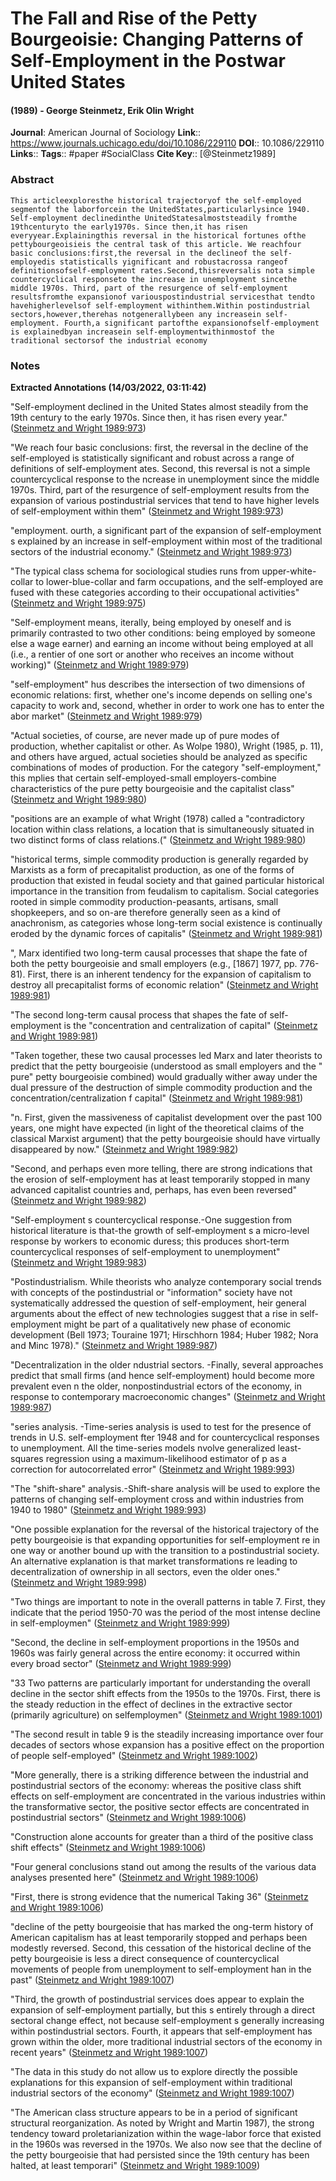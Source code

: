 # The Fall and Rise of the Petty Bourgeoisie: Changing Patterns of Self-Employment in the Postwar United States
#### (1989) - George Steinmetz, Erik Olin Wright
**Journal**: American Journal of Sociology
**Link**:: https://www.journals.uchicago.edu/doi/10.1086/229110
**DOI**:: 10.1086/229110
**Links**:: 
**Tags**:: #paper #SocialClass 
**Cite Key**:: [@Steinmetz1989]

### Abstract

```
This articleexploresthe historical trajectoryof the self-employed segmentof the laborforcein the UnitedStates,particularlysince 1940. Self-employment declinedinthe UnitedStatesalmoststeadily fromthe 19thcenturyto the early1970s. Since then,it has risen everyyear.Explainingthis reversal in the historical fortunes ofthe pettybourgeoisieis the central task of this article. We reachfour basic conclusions:first,the reversal in the declineof the self-employedis statisticalls yignificant and robustacrossa rangeof definitionsofself-employment rates.Second,thisreversalis nota simple countercyclical responseto the increase in unemployment sincethe middle 1970s. Third, part of the resurgence of self-employment resultsfromthe expansionof variouspostindustrial servicesthat tendto havehigherlevelsof self-employment withinthem.Within postindustrial sectors,however,therehas notgenerallybeen any increasein self-employment. Fourth,a significant partofthe expansionofself-employment is explainedbyan increasein self-employmentwithinmostof the traditional sectorsof the industrial economy
```

### Notes

**Extracted Annotations (14/03/2022, 03:11:42)**

"Self-employment declined in the United States almost steadily from the 19th century to the early 1970s. Since then, it has risen every year." ([Steinmetz and Wright 1989:973](zotero://open-pdf/library/items/43EX4RXP?page=1))

"We reach four basic conclusions: first, the reversal in the decline of the self-employed is statistically significant and robust across a range of definitions of self-employment ates. Second, this reversal is not a simple countercyclical response to the ncrease in unemployment since the middle 1970s. Third, part of the resurgence of self-employment results from the expansion of various postindustrial services that tend to have higher levels of self-employment within them" ([Steinmetz and Wright 1989:973](zotero://open-pdf/library/items/43EX4RXP?page=1))

"employment. ourth, a significant part of the expansion of self-employment s explained by an increase in self-employment within most of the traditional sectors of the industrial economy." ([Steinmetz and Wright 1989:973](zotero://open-pdf/library/items/43EX4RXP?page=1))

"The typical class schema for sociological studies runs from upper-white-collar to lower-blue-collar and farm occupations, and the self-employed are fused with these categories according to their occupational activities" ([Steinmetz and Wright 1989:975](zotero://open-pdf/library/items/43EX4RXP?page=3))

"Self-employment means, iterally, being employed by oneself and is primarily contrasted to two other conditions: being employed by someone else a wage earner) and earning an income without being employed at all (i.e., a rentier of one sort or another who receives an income without working)" ([Steinmetz and Wright 1989:979](zotero://open-pdf/library/items/43EX4RXP?page=7))

"self-employment" hus describes the intersection of two dimensions of economic relations: first, whether one's income depends on selling one's capacity to work and, second, whether in order to work one has to enter the abor market" ([Steinmetz and Wright 1989:979](zotero://open-pdf/library/items/43EX4RXP?page=7))

"Actual societies, of course, are never made up of pure modes of production, whether capitalist or other. As Wolpe 1980), Wright (1985, p. 11), and others have argued, actual societies should be analyzed as specific combinations of modes of production. For the category "self-employment," this mplies that certain self-employed-small employers-combine characteristics of the pure petty bourgeoisie and the capitalist class" ([Steinmetz and Wright 1989:980](zotero://open-pdf/library/items/43EX4RXP?page=8))

"positions are an example of what Wright (1978) called a "contradictory location within class relations, a location that is simultaneously situated in two distinct forms of class relations.(" ([Steinmetz and Wright 1989:980](zotero://open-pdf/library/items/43EX4RXP?page=8))

"historical terms, simple commodity production is generally regarded by Marxists as a form of precapitalist production, as one of the forms of production that existed in feudal society and that gained particular historical importance in the transition from feudalism to capitalism. Social categories rooted in simple commodity production-peasants, artisans, small shopkeepers, and so on-are therefore generally seen as a kind of anachronism, as categories whose long-term social existence is continually eroded by the dynamic forces of capitalis" ([Steinmetz and Wright 1989:981](zotero://open-pdf/library/items/43EX4RXP?page=9))

", Marx identified two long-term causal processes that shape the fate of both the petty bourgeoisie and small employers (e.g., [1867] 1977, pp. 776-81). First, there is an inherent tendency for the expansion of capitalism to destroy all precapitalist forms of economic relation" ([Steinmetz and Wright 1989:981](zotero://open-pdf/library/items/43EX4RXP?page=9))

"The second long-term causal process that shapes the fate of self-employment is the "concentration and centralization of capital" ([Steinmetz and Wright 1989:981](zotero://open-pdf/library/items/43EX4RXP?page=9))

"Taken together, these two causal processes led Marx and later theorists to predict that the petty bourgeoisie (understood as small employers and the " pure" petty bourgeoisie combined) would gradually wither away under the dual pressure of the destruction of simple commodity production and the concentration/centralization f capital" ([Steinmetz and Wright 1989:981](zotero://open-pdf/library/items/43EX4RXP?page=9))

"n. First, given the massiveness of capitalist development over the past 100 years, one might have expected (in light of the theoretical claims of the classical Marxist argument) that the petty bourgeoisie should have virtually disappeared by now." ([Steinmetz and Wright 1989:982](zotero://open-pdf/library/items/43EX4RXP?page=10))

"Second, and perhaps even more telling, there are strong indications that the erosion of self-employment has at least temporarily stopped in many advanced capitalist countries and, perhaps, has even been reversed" ([Steinmetz and Wright 1989:982](zotero://open-pdf/library/items/43EX4RXP?page=10))

"Self-employment s countercyclical response.-One suggestion from historical literature is that-the growth of self-employment s a micro-level response by workers to economic duress; this produces short-term countercyclical responses of self-employment to unemployment" ([Steinmetz and Wright 1989:983](zotero://open-pdf/library/items/43EX4RXP?page=11))

"Postindustrialism. While theorists who analyze contemporary social trends with concepts of the postindustrial or "information" society have not systematically addressed the question of self-employment, heir general arguments about the effect of new technologies suggest that a rise in self-employment might be part of a qualitatively new phase of economic development (Bell 1973; Touraine 1971; Hirschhorn 1984; Huber 1982; Nora and Minc 1978)." ([Steinmetz and Wright 1989:987](zotero://open-pdf/library/items/43EX4RXP?page=15))

"Decentralization in the older ndustrial sectors. -Finally, several approaches predict that small firms (and hence self-employment) hould become more prevalent even n the older, nonpostindustrial ectors of the economy, in response to contemporary macroeconomic changes" ([Steinmetz and Wright 1989:987](zotero://open-pdf/library/items/43EX4RXP?page=15))

"series analysis. -Time-series analysis is used to test for the presence of trends in U.S. self-employment fter 1948 and for countercyclical responses to unemployment. All the time-series models nvolve generalized least-squares regression using a maximum-likelihood estimator of p as a correction for autocorrelated error" ([Steinmetz and Wright 1989:993](zotero://open-pdf/library/items/43EX4RXP?page=21))

"The "shift-share" analysis.-Shift-share analysis will be used to explore the patterns of changing self-employment cross and within industries from 1940 to 1980" ([Steinmetz and Wright 1989:993](zotero://open-pdf/library/items/43EX4RXP?page=21))

"One possible explanation for the reversal of the historical trajectory of the petty bourgeoisie is that expanding opportunities for self-employment re in one way or another bound up with the transition to a postindustrial society. An alternative explanation is that market transformations re leading to decentralization of ownership in all sectors, even the older ones." ([Steinmetz and Wright 1989:998](zotero://open-pdf/library/items/43EX4RXP?page=26))

"Two things are important to note in the overall patterns in table 7. First, they indicate that the period 1950-70 was the period of the most intense decline in self-employmen" ([Steinmetz and Wright 1989:999](zotero://open-pdf/library/items/43EX4RXP?page=27))

"Second, the decline in self-employment proportions in the 1950s and 1960s was fairly general across the entire economy: it occurred within every broad sector" ([Steinmetz and Wright 1989:999](zotero://open-pdf/library/items/43EX4RXP?page=27))

"33 Two patterns are particularly important for understanding the overall decline in the sector shift effects from the 1950s to the 1970s. First, there is the steady reduction in the effect of declines in the extractive sector (primarily agriculture) on selfemploymen" ([Steinmetz and Wright 1989:1001](zotero://open-pdf/library/items/43EX4RXP?page=29))

"The second result in table 9 is the steadily increasing importance over four decades of sectors whose expansion has a positive effect on the proportion of people self-employed" ([Steinmetz and Wright 1989:1002](zotero://open-pdf/library/items/43EX4RXP?page=30))

"More generally, there is a striking difference between the industrial and postindustrial sectors of the economy: whereas the positive class shift effects on self-employment are concentrated in the various industries within the transformative sector, the positive sector effects are concentrated in postindustrial sectors" ([Steinmetz and Wright 1989:1006](zotero://open-pdf/library/items/43EX4RXP?page=34))

"Construction alone accounts for greater than a third of the positive class shift effects" ([Steinmetz and Wright 1989:1006](zotero://open-pdf/library/items/43EX4RXP?page=34))

"Four general conclusions stand out among the results of the various data analyses presented here" ([Steinmetz and Wright 1989:1006](zotero://open-pdf/library/items/43EX4RXP?page=34))

"First, there is strong evidence that the numerical Taking 36" ([Steinmetz and Wright 1989:1006](zotero://open-pdf/library/items/43EX4RXP?page=34))

"decline of the petty bourgeoisie that has marked the ong-term history of American capitalism has at least temporarily stopped and perhaps been modestly reversed. Second, this cessation of the historical decline of the petty bourgeoisie is less a direct consequence of countercyclical movements of people from unemployment to self-employment han in the past" ([Steinmetz and Wright 1989:1007](zotero://open-pdf/library/items/43EX4RXP?page=35))

"Third, the growth of postindustrial services does appear to explain the expansion of self-employment partially, but this s entirely through a direct sectoral change effect, not because self-employment s generally increasing within postindustrial sectors. Fourth, it appears that self-employment has grown within the older, more traditional industrial sectors of the economy in recent years" ([Steinmetz and Wright 1989:1007](zotero://open-pdf/library/items/43EX4RXP?page=35))

"The data in this study do not allow us to explore directly the possible explanations for this expansion of self-employment within traditional industrial sectors of the economy" ([Steinmetz and Wright 1989:1007](zotero://open-pdf/library/items/43EX4RXP?page=35))

"The American class structure appears to be in a period of significant structural reorganization. As noted by Wright and Martin 1987), the strong tendency toward proletarianization within the wage-labor force that existed in the 1960s was reversed in the 1970s. We also now see that the decline of the petty bourgeoisie that had persisted since the 19th century has been halted, at least temporari" ([Steinmetz and Wright 1989:1009](zotero://open-pdf/library/items/43EX4RXP?page=37))